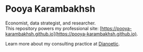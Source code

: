 # Pooya Karambakhsh

Economist, data strategist, and researcher.  
This repository powers my professional site: [https://pooya-karambakhsh.github.io](https://pooya-karambakhsh.github.io).

Learn more about my consulting practice at [Dianoetic](https://www.dianoetic.com.au).
